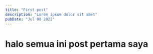 ```yaml
---
title: "First post"
description: "Lorem ipsum dolor sit amet"
pubDate: "Jul 08 2022"
---
```


# halo semua ini post pertama saya
